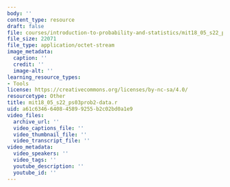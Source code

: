 ```yaml
---
body: ''
content_type: resource
draft: false
file: courses/introduction-to-probability-and-statistics/mit18_05_s22_ps03prob2-data.r
file_size: 22071
file_type: application/octet-stream
image_metadata:
  caption: ''
  credit: ''
  image-alt: ''
learning_resource_types:
- Tools
license: https://creativecommons.org/licenses/by-nc-sa/4.0/
resourcetype: Other
title: mit18_05_s22_ps03prob2-data.r
uid: a61c6346-6408-4589-9255-b2c02bd0a1e9
video_files:
  archive_url: ''
  video_captions_file: ''
  video_thumbnail_file: ''
  video_transcript_file: ''
video_metadata:
  video_speakers: ''
  video_tags: ''
  youtube_description: ''
  youtube_id: ''
---
```

